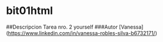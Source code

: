 # bit01html
##Descripcion
Tarea nro. 2 yourself
###Autor
[Vanessa] (https://www.linkedin.com/in/vanessa-robles-silva-b6732171/)
